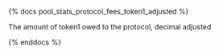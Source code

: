 {% docs pool_stats_protocol_fees_token1_adjusted %}

The amount of token1 owed to the protocol, decimal adjusted

{% enddocs %}